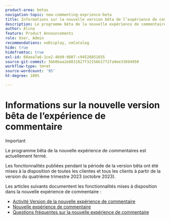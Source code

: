 ```yaml
---
product-area: betas
navigation-topic: new-commenting-exprience-beta
title: Informations sur la nouvelle version bêta de l’expérience de commentaire
description: Le programme bêta de la nouvelle expérience de commentaires est actuellement fermé. Les articles suivants documentent les fonctionnalités mises à disposition dans la nouvelle expérience de commentaire.
author: Alina
feature: Product Announcements
role: User, Admin
recommendations: noDisplay, noCatalog
hide: true
hidefromtoc: true
exl-id: 08aea7a6-1ce2-46d9-9807-c94526851655
source-git-commit: 3bb0baa2e8831827f32156b1772fa9ee33694950
workflow-type: tm+mt
source-wordcount: '95'
ht-degree: 100%

---
```


# Informations sur la nouvelle version bêta de l’expérience de commentaire

>[!IMPORTANT]
>
>Le programme bêta de la nouvelle expérience de commentaires est actuellement fermé.
>
>Les fonctionnalités publiées pendant la période de la version bêta ont été mises à la disposition de toutes les clientes et tous les clients à partir de la version du quatrième trimestre 2023 (octobre 2023).


Les articles suivants documentent les fonctionnalités mises à disposition dans la nouvelle expérience de commentaire :

* [Activité Version de la nouvelle expérience de commentaire](../new-commenting-experience-beta/new-commenting-beta-experience-release-activity.md)
* [Nouvelle expérience de commentaire](../new-commenting-experience-beta/unified-commenting-experience.md)
* [Questions fréquentes sur la nouvelle expérience de commentaire](../new-commenting-experience-beta/new-commenting-faq.md)
